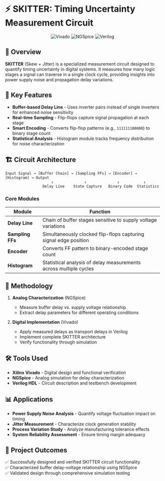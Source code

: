 # ⚡ SKITTER: Timing Uncertainty Measurement Circuit

<p align="center">
  <img src="https://img.shields.io/badge/Xilinx_Vivado-E01F27?style=for-the-badge&logo=xilinx&logoColor=white" alt="Vivado"/>
  <img src="https://img.shields.io/badge/NGSpice-FF7F00?style=for-the-badge&logo=spice&logoColor=white" alt="NGSpice"/>
  <img src="https://img.shields.io/badge/Verilog-2E8BC0?style=for-the-badge&logo=v&logoColor=white" alt="Verilog"/>
</p>

## 🎯 Overview

**SKITTER** (Skew + Jitter) is a specialized measurement circuit designed to quantify timing uncertainty in digital systems. It measures how many logic stages a signal can traverse in a single clock cycle, providing insights into power supply noise and propagation delay variations.

## 🚀 Key Features

- **Buffer-based Delay Line** - Uses inverter pairs instead of single inverters for enhanced noise sensitivity
- **Real-time Sampling** - Flip-flops capture signal propagation at each stage
- **Smart Encoding** - Converts flip-flop patterns (e.g., `111111100000`) to binary stage count
- **Statistical Analysis** - Histogram module tracks frequency distribution for noise characterization

## 🏗️ Circuit Architecture

```
Input Signal → [Buffer Chain] → [Sampling FFs] → [Encoder] → [Histogram] → Output
                     ↓              ↓              ↓           ↓
                 Delay Line    State Capture   Binary Code  Statistics
```

### Core Modules

| Module | Function |
|--------|----------|
| **Delay Line** | Chain of buffer stages sensitive to supply voltage variations |
| **Sampling FFs** | Simultaneously clocked flip-flops capturing signal edge position |
| **Encoder** | Converts FF pattern to binary-encoded stage count |
| **Histogram** | Statistical analysis of delay measurements across multiple cycles |

## 🔬 Methodology

1. **Analog Characterization** (NGSpice)
   - Measure buffer delay vs. supply voltage relationship
   - Extract delay parameters for different operating conditions

2. **Digital Implementation** (Vivado)
   - Apply measured delays as transport delays in Verilog
   - Implement complete SKITTER architecture
   - Verify functionality through simulation

## 🛠️ Tools Used

- **Xilinx Vivado** - Digital design and functional verification
- **NGSpice** - Analog simulation for delay characterization
- **Verilog HDL** - Circuit description and testbench development

## 📊 Applications

- **Power Supply Noise Analysis** - Quantify voltage fluctuation impact on timing
- **Jitter Measurement** - Characterize clock generation stability  
- **Process Variation Study** - Analyze manufacturing tolerance effects
- **System Reliability Assessment** - Ensure timing margin adequacy

## 🎯 Project Outcomes

✅ Successfully designed and verified SKITTER circuit functionality  
✅ Characterized buffer delay-voltage relationship using NGSpice  
✅ Validated design through comprehensive simulation testing  
